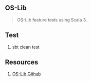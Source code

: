 OS-Lib
------
>OS-Lib feature tests using Scala 3.

Test
----
1. sbt clean test

Resources
---------
1. [OS-Lib Github](https://github.com/com-lihaoyi/os-lib)